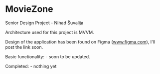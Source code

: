 # MovieZone
Senior Design Project - Nihad Šuvalija

Architecture used for this project is MVVM.

Design of the application has been found on Figma (www.figma.com), I'll post the link soon.

Basic functionality:
    - soon to be updated.

Completed:
    - nothing yet
